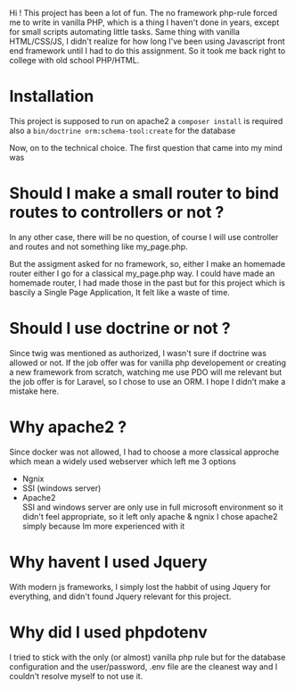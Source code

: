 Hi !
This project has been a lot of fun.
The no framework php-rule forced me to write in vanilla PHP, which is a thing I haven't done in years, except for small scripts automating little tasks.
Same thing with vanilla HTML/CSS/JS, I didn't realize for how long I've been using Javascript front end framework until I had to do this assignment.
So it took me back right to college with old school PHP/HTML.


# Installation
This project is supposed to run on apache2
a `composer install` is required
also a `bin/doctrine orm:schema-tool:create` for the database

Now, on to the technical choice.
The first question that came into my mind was

# Should I make a small router to bind routes to controllers or not ?
In any other case, there will be no question, of course I will use controller and routes and not something like my_page.php.

But the assigment asked for no framework, so, either I make an homemade router either I go for a classical my_page.php way.
I could have made an homemade router, I had made those in the past but for this project which is bascily a Single Page Application, It felt like a waste of time.

# Should I use doctrine or not ?
Since twig was mentioned as authorized, I wasn't sure if doctrine was allowed or not.
If the job offer was for vanilla php developement or creating a new framework from scratch, watching me use PDO will me relevant but the job offer is for Laravel, so I chose to use an ORM.
I hope I didn't make a mistake here.

# Why apache2 ?
Since docker was not allowed, I had to choose a more classical approche which mean a widely used webserver which left me 3 options
- Ngnix  
- SSI (windows server)  
- Apache2  
SSI and windows server are only use in full microsoft environment so it didn't feel appropriate, so it left only apache & ngnix
I chose apache2 simply because Im more experienced with it

# Why havent I used Jquery
With modern js frameworks, I simply lost the habbit of using Jquery for everything, and didn't found Jquery relevant for this project.

# Why did I used phpdotenv
I tried to stick with the only (or almost) vanilla php rule but for the database configuration and the user/password, .env file are the cleanest way and I couldn't resolve myself to not use it.

